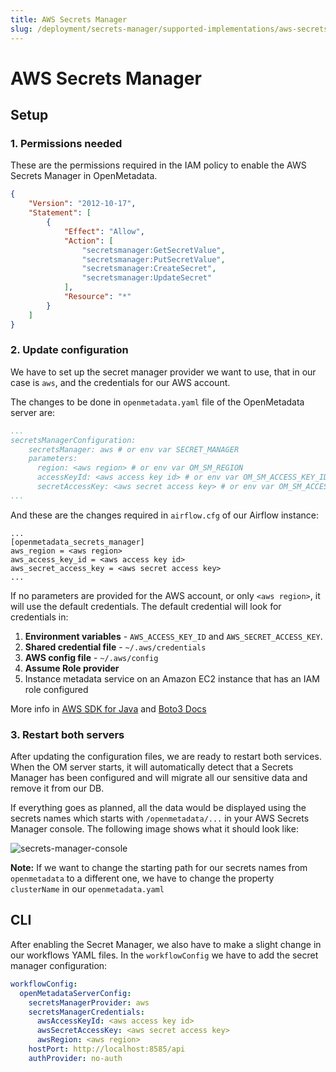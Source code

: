 ```yaml
---
title: AWS Secrets Manager
slug: /deployment/secrets-manager/supported-implementations/aws-secrets-manager
---
```


# AWS Secrets Manager

## Setup

### 1. Permissions needed

These are the permissions required in the IAM policy to enable the AWS Secrets Manager in OpenMetadata.

```json
{
    "Version": "2012-10-17",
    "Statement": [
        {
            "Effect": "Allow",
            "Action": [
                "secretsmanager:GetSecretValue",
                "secretsmanager:PutSecretValue",
                "secretsmanager:CreateSecret",
                "secretsmanager:UpdateSecret"
            ],
            "Resource": "*"
        }
    ]
}
```

### 2. Update configuration

We have to set up the secret manager provider we want to use, that in our case is `aws`, and the credentials for our AWS account.

The changes to be done in `openmetadata.yaml` file of the OpenMetadata server are:

```yaml
...
secretsManagerConfiguration:
    secretsManager: aws # or env var SECRET_MANAGER
    parameters:
      region: <aws region> # or env var OM_SM_REGION
      accessKeyId: <aws access key id> # or env var OM_SM_ACCESS_KEY_ID
      secretAccessKey: <aws secret access key> # or env var OM_SM_ACCESS_KEY
...
```

And these are the changes required in `airflow.cfg` of our Airflow instance:

```properties
...
[openmetadata_secrets_manager]
aws_region = <aws region>
aws_access_key_id = <aws access key id>
aws_secret_access_key = <aws secret access key>
...
```

If no parameters are provided for the AWS account, or only `<aws region>`, it will use the default credentials. The default credential will look for credentials in:

1. **Environment variables** - `AWS_ACCESS_KEY_ID` and `AWS_SECRET_ACCESS_KEY`.
2. **Shared credential file** - `~/.aws/credentials`
3. **AWS config file** - `~/.aws/config`
4. **Assume Role provider**
5. Instance metadata service on an Amazon EC2 instance that has an IAM role configured

More info in [AWS SDK for Java](https://docs.aws.amazon.com/sdk-for-java/v1/developer-guide/credentials.html) and [Boto3 Docs](https://boto3.amazonaws.com/v1/documentation/api/latest/guide/credentials.html)

### 3. Restart both servers

After updating the configuration files, we are ready to restart both services. When the OM server starts, it will automatically detect that a Secrets Manager has been configured and will migrate all our sensitive data and remove it from our DB.

If everything goes as planned, all the data would be displayed using the secrets names which starts with `/openmetadata/...` in your AWS Secrets Manager console. The following image shows what it should look like:

<p/>
<Image src="/images/deployment/secrets-manager/supported-implementations/aws-secrets-manager/secrets-manager-console.png" alt="secrets-manager-console"/>
<p/>

**Note:** If we want to change the starting path for our secrets names from `openmetadata` to a different one, we have to change the property `clusterName` in our `openmetadata.yaml`

## CLI

After enabling the Secret Manager, we also have to make a slight change in our workflows YAML files. In the `workflowConfig` we have to add the secret manager configuration:

```yaml
workflowConfig:
  openMetadataServerConfig:
    secretsManagerProvider: aws
    secretsManagerCredentials:
      awsAccessKeyId: <aws access key id>
      awsSecretAccessKey: <aws secret access key>
      awsRegion: <aws region>
    hostPort: http://localhost:8585/api
    authProvider: no-auth
```

